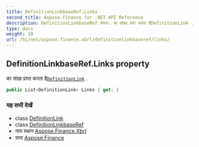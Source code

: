 ```yaml
---
title: DefinitionLinkbaseRef.Links
second_title: Aspose.Finance for .NET API Reference
description: DefinitionLinkbaseRef संपत्त. क संग्रह प्रप्त करत हैDefinitionLink .
type: docs
weight: 10
url: /hi/net/aspose.finance.xbrl/definitionlinkbaseref/links/
---
```

## DefinitionLinkbaseRef.Links property

का संग्रह प्राप्त करता है[`DefinitionLink`](../../definitionlink/) .

```csharp
public List<DefinitionLink> Links { get; }
```

### यह सभी देखें

* class [DefinitionLink](../../definitionlink/)
* class [DefinitionLinkbaseRef](../)
* नाम स्थान [Aspose.Finance.Xbrl](../../definitionlinkbaseref/)
* सभा [Aspose.Finance](../../../)


